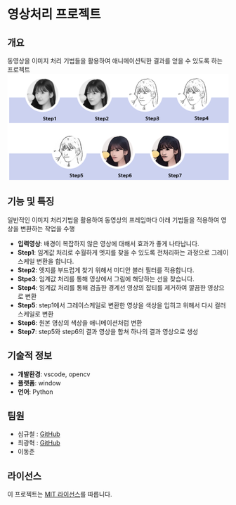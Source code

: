 
# 영상처리 프로젝트

## 개요
 동영상을 이미지 처리 기법들을 활용하여 애니메이션틱한 결과를 얻을 수 있도록 하는 프로젝트
![캡처](https://github.com/sphy1597/image_processing/blob/main/ouput/%EC%98%81%EC%83%81%EC%B2%98%EB%A6%AC%20%EA%B8%B0%EB%A7%90%20.png)
## 기능 및 특징
 일반적인 이미지 처리기법을 활용하여 동영상의 프레임마다 아래 기법들을 적용하여 영상을 변환하는 작업을 수행 
- **입력영상**: 배경이 복잡하지 않은 영상에 대해서 효과가 좋게 나타납니다.
- **Step1**: 임계값 처리로 수월하게 엣지를 찾을 수 있도록 전처리하는 과정으로 그레이스케일 변환을 합니다.
- **Step2**: 엣지를 부드럽게 찾기 위해서 미디안 블러 필터를 적용합니다.
- **Stpe3**: 임계값 처리를 통해 영상에서 그림에 해당하는 선을 찾습니다.
- **Step4**: 임계값 처리를 통해 검출한 경계선 영상의 잡티를 제거하여 깔끔한 영상으로 변환
- **Step5**: step1에서 그레이스케일로 변환한 영상을 색상을 입히고 위해서 다시 컬러 스케일로 변환
- **Step6**: 원본 영상의 색상을 애니메이션처럼 변환
- **Step7**: step5와 step6의 결과 영상을 합쳐 하나의 결과 영상으로 생성

## 기술적 정보
- **개발환경**: vscode, opencv
- **플랫폼**: window
- **언어**: Python
  

## 팀원  
- 심규철 : [GitHub](https://github.com/sphy1597)
- 최광혁 : [GitHub](https://github.com/806hyogi)
- 이동준


## 라이선스
이 프로젝트는 [MIT 라이선스](/path/to/license)를 따릅니다.
